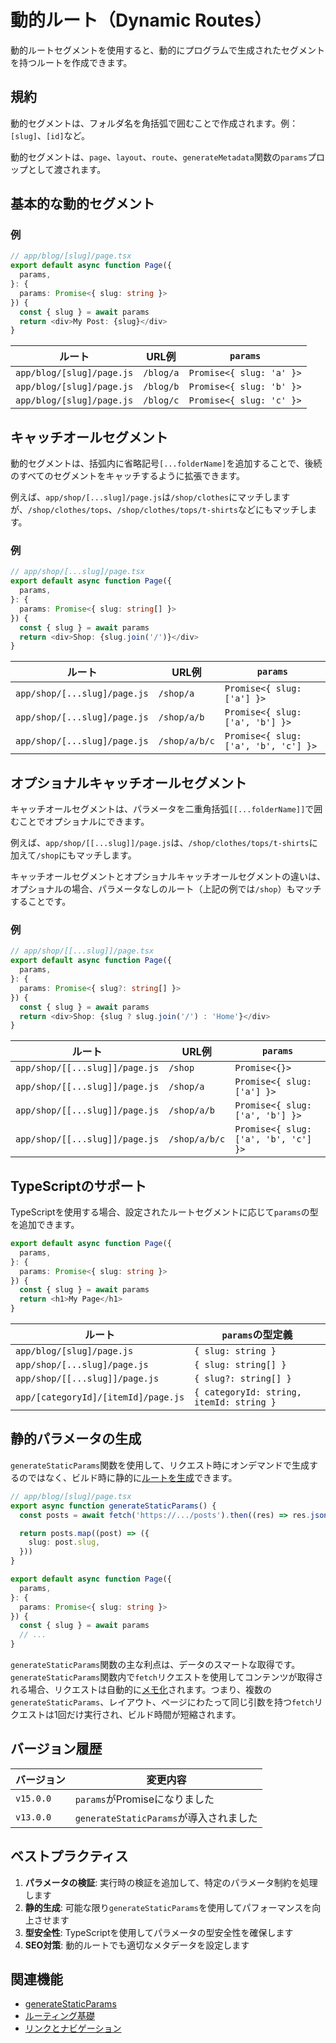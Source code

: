 # 動的ルート（Dynamic Routes）

動的ルートセグメントを使用すると、動的にプログラムで生成されたセグメントを持つルートを作成できます。

## 規約

動的セグメントは、フォルダ名を角括弧で囲むことで作成されます。例：`[slug]`、`[id]`など。

動的セグメントは、`page`、`layout`、`route`、`generateMetadata`関数の`params`プロップとして渡されます。

## 基本的な動的セグメント

### 例

```typescript
// app/blog/[slug]/page.tsx
export default async function Page({
  params,
}: {
  params: Promise<{ slug: string }>
}) {
  const { slug } = await params
  return <div>My Post: {slug}</div>
}
```

| ルート | URL例 | `params` |
|--------|--------|----------|
| `app/blog/[slug]/page.js` | `/blog/a` | `Promise<{ slug: 'a' }>` |
| `app/blog/[slug]/page.js` | `/blog/b` | `Promise<{ slug: 'b' }>` |
| `app/blog/[slug]/page.js` | `/blog/c` | `Promise<{ slug: 'c' }>` |

## キャッチオールセグメント

動的セグメントは、括弧内に省略記号`[...folderName]`を追加することで、後続のすべてのセグメントをキャッチするように拡張できます。

例えば、`app/shop/[...slug]/page.js`は`/shop/clothes`にマッチしますが、`/shop/clothes/tops`、`/shop/clothes/tops/t-shirts`などにもマッチします。

### 例

```typescript
// app/shop/[...slug]/page.tsx
export default async function Page({
  params,
}: {
  params: Promise<{ slug: string[] }>
}) {
  const { slug } = await params
  return <div>Shop: {slug.join('/')}</div>
}
```

| ルート | URL例 | `params` |
|--------|--------|----------|
| `app/shop/[...slug]/page.js` | `/shop/a` | `Promise<{ slug: ['a'] }>` |
| `app/shop/[...slug]/page.js` | `/shop/a/b` | `Promise<{ slug: ['a', 'b'] }>` |
| `app/shop/[...slug]/page.js` | `/shop/a/b/c` | `Promise<{ slug: ['a', 'b', 'c'] }>` |

## オプショナルキャッチオールセグメント

キャッチオールセグメントは、パラメータを二重角括弧`[[...folderName]]`で囲むことでオプショナルにできます。

例えば、`app/shop/[[...slug]]/page.js`は、`/shop/clothes/tops/t-shirts`に加えて`/shop`にもマッチします。

キャッチオールセグメントとオプショナルキャッチオールセグメントの違いは、オプショナルの場合、パラメータなしのルート（上記の例では`/shop`）もマッチすることです。

### 例

```typescript
// app/shop/[[...slug]]/page.tsx
export default async function Page({
  params,
}: {
  params: Promise<{ slug?: string[] }>
}) {
  const { slug } = await params
  return <div>Shop: {slug ? slug.join('/') : 'Home'}</div>
}
```

| ルート | URL例 | `params` |
|--------|--------|----------|
| `app/shop/[[...slug]]/page.js` | `/shop` | `Promise<{}>` |
| `app/shop/[[...slug]]/page.js` | `/shop/a` | `Promise<{ slug: ['a'] }>` |
| `app/shop/[[...slug]]/page.js` | `/shop/a/b` | `Promise<{ slug: ['a', 'b'] }>` |
| `app/shop/[[...slug]]/page.js` | `/shop/a/b/c` | `Promise<{ slug: ['a', 'b', 'c'] }>` |

## TypeScriptのサポート

TypeScriptを使用する場合、設定されたルートセグメントに応じて`params`の型を追加できます。

```typescript
export default async function Page({
  params,
}: {
  params: Promise<{ slug: string }>
}) {
  const { slug } = await params
  return <h1>My Page</h1>
}
```

| ルート | `params`の型定義 |
|--------|------------------|
| `app/blog/[slug]/page.js` | `{ slug: string }` |
| `app/shop/[...slug]/page.js` | `{ slug: string[] }` |
| `app/shop/[[...slug]]/page.js` | `{ slug?: string[] }` |
| `app/[categoryId]/[itemId]/page.js` | `{ categoryId: string, itemId: string }` |

## 静的パラメータの生成

`generateStaticParams`関数を使用して、リクエスト時にオンデマンドで生成するのではなく、ビルド時に静的に[ルートを生成](/docs/frameworks/nextjs/docs/app/building-your-application/rendering/static-and-dynamic#static-rendering-default)できます。

```typescript
// app/blog/[slug]/page.tsx
export async function generateStaticParams() {
  const posts = await fetch('https://.../posts').then((res) => res.json())

  return posts.map((post) => ({
    slug: post.slug,
  }))
}

export default async function Page({
  params,
}: {
  params: Promise<{ slug: string }>
}) {
  const { slug } = await params
  // ...
}
```

`generateStaticParams`関数の主な利点は、データのスマートな取得です。`generateStaticParams`関数内で`fetch`リクエストを使用してコンテンツが取得される場合、リクエストは自動的に[メモ化](/docs/frameworks/nextjs/docs/app/building-your-application/caching#request-memoization)されます。つまり、複数の`generateStaticParams`、レイアウト、ページにわたって同じ引数を持つ`fetch`リクエストは1回だけ実行され、ビルド時間が短縮されます。

## バージョン履歴

| バージョン | 変更内容 |
|-----------|----------|
| `v15.0.0` | `params`がPromiseになりました |
| `v13.0.0` | `generateStaticParams`が導入されました |

## ベストプラクティス

1. **パラメータの検証**: 実行時の検証を追加して、特定のパラメータ制約を処理します
2. **静的生成**: 可能な限り`generateStaticParams`を使用してパフォーマンスを向上させます
3. **型安全性**: TypeScriptを使用してパラメータの型安全性を確保します
4. **SEO対策**: 動的ルートでも適切なメタデータを設定します

## 関連機能

- [generateStaticParams](/docs/frameworks/nextjs/docs/app/api-reference/functions/generate-static-params)
- [ルーティング基礎](/docs/frameworks/nextjs/docs/app/building-your-application/routing)
- [リンクとナビゲーション](/docs/frameworks/nextjs/docs/app/building-your-application/routing/linking-and-navigating)
